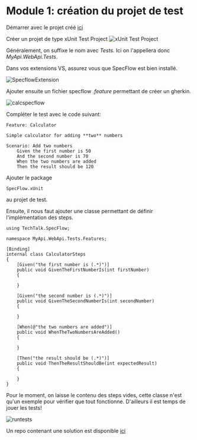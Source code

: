 # Module 1: création du projet de test

Démarrer avec le projet créé [ici](https://github.com/jtourvieille/DotNetIntegrationTests/tree/main/src/MyApi)

Créer un projet de type xUnit Test Project
![xUnit Test Project](img/xunittestproject.png)

Généralement, on suffixe le nom avec _Tests_. Ici on l'appellera donc _MyApi.WebApi.Tests_.

Dans vos extensions VS, assurez vous que SpecFlow est bien installé.

![SpecflowExtension](img/SpecflowExtension.png)

Ajouter ensuite un fichier specflow _.feature_ permettant de créer un gherkin.

![calcspecflow](img/calcspecflow.png)

Compléter le test avec le code suivant:

```
Feature: Calculator

Simple calculator for adding **two** numbers

Scenario: Add two numbers
	Given the first number is 50
	And the second number is 70
	When the two numbers are added
	Then the result should be 120
```

Ajouter le package
```
SpecFlow.xUnit
```
au projet de test.

Ensuite, il nous faut ajouter une classe permettant de définir l'implémentation des steps.

```
using TechTalk.SpecFlow;

namespace MyApi.WebApi.Tests.Features;

[Binding]
internal class CalculatorSteps
{
    [Given("the first number is (.*)")]
    public void GivenTheFirstNumberIs(int firstNumber)
    {

    }

    [Given("the second number is (.*)")]
    public void GivenTheSecondNumberIs(int secondNumber)
    {

    }

    [When(@"the two numbers are added")]
    public void WhenTheTwoNumbersAreAdded()
    {

    }

    [Then("the result should be (.*)")]
    public void ThenTheResultShouldBe(int expectedResult)
    {

    }
}

```

Pour le moment, on laisse le contenu des steps vides, cette classe n'est qu'un exemple pour vérifier que tout fonctionne. D'ailleurs il est temps de jouer les tests!

![runtests](img/runtests.png)

Un repo contenant une solution est disponible [ici](https://github.com/jtourvieille/DotNetIntegrationTests/tree/main/modules/Module%201%20création%20du%20projet%20de%20test/src/)